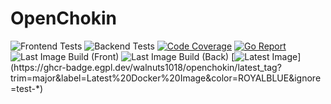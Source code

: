 # OpenChokin

![Frontend Tests](https://github.com/walnuts1018/openchokin/actions/workflows/front-test.yaml/badge.svg)
![Backend Tests](https://github.com/walnuts1018/openchokin/actions/workflows/back-test.yaml/badge.svg)
[![Code Coverage](https://img.shields.io/codecov/c/github/walnuts1018/openchokin/master.svg)](https://codecov.io/github/walnuts1018/openchokin?branch=master)
[![Go Report](https://goreportcard.com/badge/github.com/walnuts1018/openchokin)](https://goreportcard.com/report/github.com/walnuts1018/openchokin)
![Last Image Build (Front)](https://github.com/walnuts1018/openchokin/actions/workflows/docker-front.yaml/badge.svg)
![Last Image Build (Back)](https://github.com/walnuts1018/openchokin/actions/workflows/docker-back.yaml/badge.svg)
[![Latest Image](https://ghcr-badge.egpl.dev/walnuts1018/openchokin/latest_tag?trim=major&label=Latest%20Docker%20Image&color=ROYALBLUE&ignore=test-*)](https://ghcr-badge.egpl.dev/walnuts1018/openchokin/latest_tag?trim=major&label=Latest%20Docker%20Image&color=ROYALBLUE&ignore=test-*)
